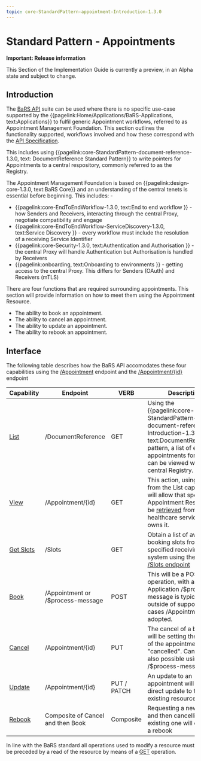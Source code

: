 ```yaml
---
topic: core-StandardPattern-appointment-Introduction-1.3.0
---
```


# Standard Pattern - Appointments

<div markdown="span" class="alert alert-warning" role="alert"><i class="fa fa-warning"></i><b>Important:  Release information</b>
<p>This Section of the Implementation Guide is currently a preview, in an Alpha state and subject to change.</p>
</div>

## Introduction 

The [BaRS API](https://digital.nhs.uk/developer/api-catalogue/booking-and-referral-fhir) suite can be used where there is no specific use-case supported by the {{pagelink:Home/Applications/BaRS-Applications, text:Applications}} to fulfil generic Appointment workflows, referred to as Appointment Management Foundation. This section outlines the functionality supported, workflows involved and how these correspond with the [API Specification](https://digital.nhs.uk/developer/api-catalogue/booking-and-referral-fhir/v1_2_0). 

This includes using {{pagelink:core-StandardPattern-document-reference-1.3.0, text: DocumentReference Standard Pattern}} to write pointers for Appointments to a central respository, commonly referred to as the Registry. 

The Appointment Management Foundation is based on {{pagelink:design-core-1.3.0, text:BaRS Core}} and an understanding of the central tenets is essential before beginning. This includes: - 
* {{pagelink:core-EndToEndWorkflow-1.3.0, text:End to end workflow }} - how Senders and Receivers, interacting through the central Proxy, negotiate compatibility and engage
* {{pagelink:core-EndToEndWorkflow-ServiceDiscovery-1.3.0, text:Service Discovery }} - every workflow must include the resolution of a receiving Service Identifier 
* {{pagelink:core-Security-1.3.0, text:Authentication and Authorisation }} - the central Proxy will handle Authentication but Authorisation is handled by Receivers
* {{pagelink:onboarding, text:Onboarding to environments }} - getting access to the central Proxy. This differs for Senders (OAuth) and Receivers (mTLS)

There are four functions that are required surrounding appointments. This section will provide information on how to meet them using the Appointment Resource.

* The ability to book an appointment.
* The ability to cancel an appointment.
* The ability to update an appointment.
* The ability to rebook an appointment.

## Interface

The following table describes how the BaRS API accomodates these four capabilities using the [/Appointment](https://digital.nhs.uk/developer/api-catalogue/booking-and-referral-fhir/v1_2_0#post-/Appointment) endpoint and the [/Appointment/\{id\}](https://digital.nhs.uk/developer/api-catalogue/booking-and-referral-fhir/v1_2_0#put-/Appointment/-id-) endpoint

| Capability | Endpoint | VERB | Description |
|------------|-----------|-----|--------------|
| [List](https://digital.nhs.uk/developer/api-catalogue/booking-and-referral-fhir/v1_2_0#get-/DocumentReference) | /DocumentReference  | GET   | Using the {{pagelink:core-StandardPattern-document-reference-Introduction-1.3.0, text:DocumentReference}} pattern, a list of existing appointments for a patient can be viewed with the central Registry.  |
| [View](https://digital.nhs.uk/developer/api-catalogue/booking-and-referral-fhir/v1_2_0#get-/Appointment/-id-) | /Appointment/\{id\}  | GET   | This action, using the id from the List capability, will allow that specific Appointment Resource to be [retrieved](https://digital.nhs.uk/developer/api-catalogue/booking-and-referral-fhir/v1_2_0#get-/Appointment/-id-) from the healthcare service who owns it. |
| [Get Slots](https://digital.nhs.uk/developer/api-catalogue/booking-and-referral-fhir/v1_2_0#get-/Slot) | /Slots   | GET   | Obtain a list of available booking slots from a specified receiving system using the [GET /Slots endpoint](https://digital.nhs.uk/developer/api-catalogue/booking-and-referral-fhir/v1_2_0#get-/Slot)  |
| [Book](https://digital.nhs.uk/developer/api-catalogue/booking-and-referral-fhir/v1_2_0#post-/Appointment) | /Appointment or /$process-message | POST | This will be a POST operation, with a BaRS Application /$process-message is typically used, outside of supported use cases /Appointment is adopted.|
| [Cancel](https://digital.nhs.uk/developer/api-catalogue/booking-and-referral-fhir/v1_2_0#put-/Appointment/-id-) | /Appointment/\{id\} | PUT| The cancel of a booking will be setting the status of the appointment to "cancelled". Cancel is also possible using /$process-message |
| [Update](https://digital.nhs.uk/developer/api-catalogue/booking-and-referral-fhir/v1_2_0#put-/Appointment/-id-) | /Appointment/\{id\} | PUT / PATCH| An update to an appointment will be a direct update to the existing resource |
| [Rebook](https://digital.nhs.uk/developer/api-catalogue/booking-and-referral-fhir/v1_2_0#post-/Appointment) | Composite of Cancel and then Book | Composite | Requesting a new booking and then cancelling the existing one will constitute a rebook |


In line with the BaRS standard all operations used to modify a resource must be preceded by a read of the resource by means of a [GET](https://digital.nhs.uk/developer/api-catalogue/booking-and-referral-fhir/v1_2_0#get-/Appointment/-id-) operation.
